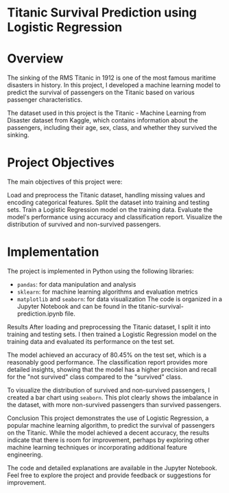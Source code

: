# Titanic Survival Prediction using Logistic Regression
# Overview
The sinking of the RMS Titanic in 1912 is one of the most famous maritime disasters in history. In this project, I developed a machine learning model to predict the survival of passengers on the Titanic based on various passenger characteristics.

The dataset used in this project is the Titanic - Machine Learning from Disaster dataset from Kaggle, which contains information about the passengers, including their age, sex, class, and whether they survived the sinking.

# Project Objectives
The main objectives of this project were:

Load and preprocess the Titanic dataset, handling missing values and encoding categorical features.
Split the dataset into training and testing sets.
Train a Logistic Regression model on the training data.
Evaluate the model's performance using accuracy and classification report.
Visualize the distribution of survived and non-survived passengers.

# Implementation
The project is implemented in Python using the following libraries:

* `pandas`: for data manipulation and analysis
* `sklearn`: for machine learning algorithms and evaluation metrics
* `matplotlib` and `seaborn`: for data visualization
The code is organized in a Jupyter Notebook and can be found in the titanic-survival-prediction.ipynb file.

Results
After loading and preprocessing the Titanic dataset, I split it into training and testing sets. I then trained a Logistic Regression model on the training data and evaluated its performance on the test set.

The model achieved an accuracy of 80.45% on the test set, which is a reasonably good performance. The classification report provides more detailed insights, showing that the model has a higher precision and recall for the "not survived" class compared to the "survived" class.

To visualize the distribution of survived and non-survived passengers, I created a bar chart using `seaborn`. This plot clearly shows the imbalance in the dataset, with more non-survived passengers than survived passengers.

Conclusion
This project demonstrates the use of Logistic Regression, a popular machine learning algorithm, to predict the survival of passengers on the Titanic. While the model achieved a decent accuracy, the results indicate that there is room for improvement, perhaps by exploring other machine learning techniques or incorporating additional feature engineering.

The code and detailed explanations are available in the Jupyter Notebook. Feel free to explore the project and provide feedback or suggestions for improvement.